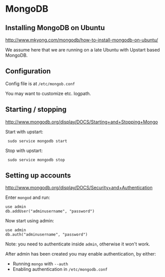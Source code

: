 # MongoDB

## Installing MongoDB on Ubuntu

http://www.mkyong.com/mongodb/how-to-install-mongodb-on-ubuntu/    

We assume here that we are running on a late Ubuntu with Upstart based MongoDB.

## Configuration

Config file is at `/etc/mongob.conf`

You may want to customize etc. logpath.

## Starting / stopping

http://www.mongodb.org/display/DOCS/Starting+and+Stopping+Mongo

Start with upstart:

     sudo service mongodb start

Stop with upstart:

     sudo service mongodb stop

## Setting up accounts

http://www.mongodb.org/display/DOCS/Security+and+Authentication

Enter `mongod` and run:

	use admin
	db.addUser("adminusername", "password")

Now start using admin:

	use admin
	db.auth("adminusername", "password")

Note: you need to authenticate inside `admin`, otherwise it won't work.

After admin has been created you may enable authentication, by either:

- Running `mongo` with `--auth`
- Enabling authentication in `/etc/mongodb.conf`

